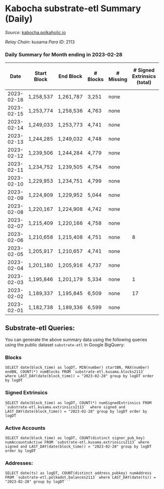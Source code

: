 # Kabocha substrate-etl Summary (Daily)

_Source_: [kabocha.polkaholic.io](https://kabocha.polkaholic.io)

*Relay Chain*: kusama
*Para ID*: 2113



### Daily Summary for Month ending in 2023-02-28


| Date | Start Block | End Block | # Blocks | # Missing | # Signed Extrinsics (total) | # Active Accounts | # Addresses with Balances | # Events | # Transfers | # XCM Transfers In | # XCM Transfers Out |
| ---- | ----------- | --------- | -------- | --------- | --------------------------- | ----------------- | ------------------------- | -------- | ----------- | ------------------ | ------------------- |
| 2023-02-16 | 1,258,537 | 1,261,787 | 3,251 | none  |  |  |  | 6,512 |   |   |   |
| 2023-02-15 | 1,253,774 | 1,258,536 | 4,763 | none  |  |  | 13,224 | 9,542 |   |   |   |
| 2023-02-14 | 1,249,033 | 1,253,773 | 4,741 | none  |  |  | 13,224 | 9,501 |   |   |   |
| 2023-02-13 | 1,244,285 | 1,249,032 | 4,748 | none  |  |  | 13,224 | 9,512 |   |   |   |
| 2023-02-12 | 1,239,506 | 1,244,284 | 4,779 | none  |  |  | 13,224 | 9,574 |   |   |   |
| 2023-02-11 | 1,234,752 | 1,239,505 | 4,754 | none  |  |  | 13,224 | 9,524 |   |   |   |
| 2023-02-10 | 1,229,953 | 1,234,751 | 4,799 | none  |  |  | 13,224 | 9,614 |   |   |   |
| 2023-02-09 | 1,224,909 | 1,229,952 | 5,044 | none  |  |  | 13,224 | 10,104 |   |   |   |
| 2023-02-08 | 1,220,167 | 1,224,908 | 4,742 | none  |  |  | 13,224 | 9,500 |   |   |   |
| 2023-02-07 | 1,215,409 | 1,220,166 | 4,758 | none  |  |  | 13,224 | 9,532 |   |   |   |
| 2023-02-06 | 1,210,658 | 1,215,408 | 4,751 | none  | 8 | 4 | 13,224 | 9,556 | 3  |   |   |
| 2023-02-05 | 1,205,917 | 1,210,657 | 4,741 | none  |  |  | 13,222 | 9,506 |   |   |   |
| 2023-02-04 | 1,201,180 | 1,205,916 | 4,737 | none  |  |  | 13,222 | 9,492 |   |   |   |
| 2023-02-03 | 1,195,846 | 1,201,179 | 5,334 | none  | 1 | 1 | 13,222 | 10,694 | 1  |   |   |
| 2023-02-02 | 1,189,337 | 1,195,845 | 6,509 | none  | 17 | 8 | 13,221 | 13,120 |   |   |   |
| 2023-02-01 | 1,182,738 | 1,189,336 | 6,599 | none  |  |  | 13,221 | 13,220 |   |   |   |

## Substrate-etl Queries:
You can generate the above summary data using the following queries using the public dataset `substrate-etl` in Google BigQuery:


### Blocks
```
SELECT date(block_time) as logDT, MIN(number) startBN, MAX(number) endBN, COUNT(*) numBlocks FROM `substrate-etl.kusama.blocks2113`  where LAST_DAY(date(block_time)) = "2023-02-28" group by logDT order by logDT
```


### Signed Extrinsics
```
SELECT date(block_time) as logDT, COUNT(*) numSignedExtrinsics FROM `substrate-etl.kusama.extrinsics2113`  where signed and LAST_DAY(date(block_time)) = "2023-02-28" group by logDT order by logDT
```


### Active Accounts
```
SELECT date(block_time) as logDT, COUNT(distinct signer_pub_key) numAccountsActive FROM `substrate-etl.kusama.extrinsics2113` where signed and LAST_DAY(date(block_time)) = "2023-02-28" group by logDT order by logDT
```


### Addresses:
```
SELECT date(ts) as logDT, COUNT(distinct address_pubkey) numAddress FROM `substrate-etl.polkadot.balances2113` where LAST_DAY(date(ts)) = "2023-02-28" group by logDT```

